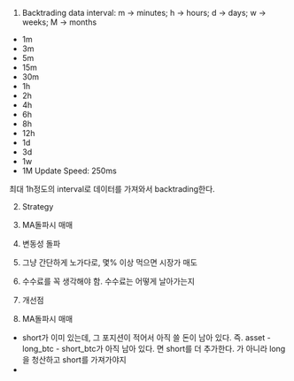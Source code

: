 1. Backtrading data
interval:
m -> minutes; h -> hours; d -> days; w -> weeks; M -> months
- 1m
- 3m
- 5m
- 15m
- 30m
- 1h
- 2h
- 4h
- 6h
- 8h
- 12h
- 1d
- 3d
- 1w
- 1M
Update Speed: 250ms

최대 1h정도의 interval로 데이터를 가져와서 backtrading한다.

2. Strategy
  1. MA돌파시 매매
  2. 변동성 돌파
  3. 그냥 간단하게 노가다로, 몇% 이상 먹으면 시장가 매도
  4. 수수료를 꼭 생각해야 함. 수수료는 어떻게 날아가는지



3. 개선점
  1. MA돌파시 매매
  - short가 이미 있는데, 그 포지션이 적어서 아직 쓸 돈이 남아 있다. 즉. asset - long_btc - short_btc가 아직 남아 있다. 면 short를 더 추가한다. 가 아니라 long을 청산하고 short를 가져가야지
  - 